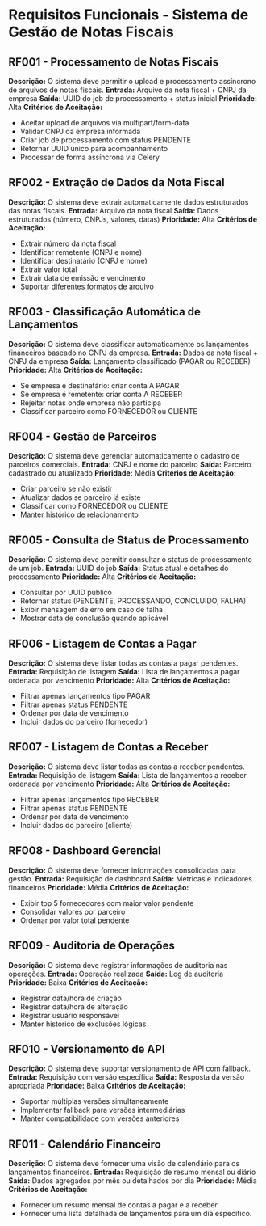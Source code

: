 # Requisitos Funcionais - Sistema de Gestão de Notas Fiscais

## RF001 - Processamento de Notas Fiscais
**Descrição:** O sistema deve permitir o upload e processamento assíncrono de arquivos de notas fiscais.
**Entrada:** Arquivo da nota fiscal + CNPJ da empresa
**Saída:** UUID do job de processamento + status inicial
**Prioridade:** Alta
**Critérios de Aceitação:**
- Aceitar upload de arquivos via multipart/form-data
- Validar CNPJ da empresa informada
- Criar job de processamento com status PENDENTE
- Retornar UUID único para acompanhamento
- Processar de forma assíncrona via Celery

## RF002 - Extração de Dados da Nota Fiscal
**Descrição:** O sistema deve extrair automaticamente dados estruturados das notas fiscais.
**Entrada:** Arquivo da nota fiscal
**Saída:** Dados estruturados (número, CNPJs, valores, datas)
**Prioridade:** Alta
**Critérios de Aceitação:**
- Extrair número da nota fiscal
- Identificar remetente (CNPJ e nome)
- Identificar destinatário (CNPJ e nome)
- Extrair valor total
- Extrair data de emissão e vencimento
- Suportar diferentes formatos de arquivo

## RF003 - Classificação Automática de Lançamentos
**Descrição:** O sistema deve classificar automaticamente os lançamentos financeiros baseado no CNPJ da empresa.
**Entrada:** Dados da nota fiscal + CNPJ da empresa
**Saída:** Lançamento classificado (PAGAR ou RECEBER)
**Prioridade:** Alta
**Critérios de Aceitação:**
- Se empresa é destinatário: criar conta A PAGAR
- Se empresa é remetente: criar conta A RECEBER
- Rejeitar notas onde empresa não participa
- Classificar parceiro como FORNECEDOR ou CLIENTE

## RF004 - Gestão de Parceiros
**Descrição:** O sistema deve gerenciar automaticamente o cadastro de parceiros comerciais.
**Entrada:** CNPJ e nome do parceiro
**Saída:** Parceiro cadastrado ou atualizado
**Prioridade:** Média
**Critérios de Aceitação:**
- Criar parceiro se não existir
- Atualizar dados se parceiro já existe
- Classificar como FORNECEDOR ou CLIENTE
- Manter histórico de relacionamento

## RF005 - Consulta de Status de Processamento
**Descrição:** O sistema deve permitir consultar o status de processamento de um job.
**Entrada:** UUID do job
**Saída:** Status atual e detalhes do processamento
**Prioridade:** Alta
**Critérios de Aceitação:**
- Consultar por UUID público
- Retornar status (PENDENTE, PROCESSANDO, CONCLUIDO, FALHA)
- Exibir mensagem de erro em caso de falha
- Mostrar data de conclusão quando aplicável

## RF006 - Listagem de Contas a Pagar
**Descrição:** O sistema deve listar todas as contas a pagar pendentes.
**Entrada:** Requisição de listagem
**Saída:** Lista de lançamentos a pagar ordenada por vencimento
**Prioridade:** Alta
**Critérios de Aceitação:**
- Filtrar apenas lançamentos tipo PAGAR
- Filtrar apenas status PENDENTE
- Ordenar por data de vencimento
- Incluir dados do parceiro (fornecedor)

## RF007 - Listagem de Contas a Receber
**Descrição:** O sistema deve listar todas as contas a receber pendentes.
**Entrada:** Requisição de listagem
**Saída:** Lista de lançamentos a receber ordenada por vencimento
**Prioridade:** Alta
**Critérios de Aceitação:**
- Filtrar apenas lançamentos tipo RECEBER
- Filtrar apenas status PENDENTE
- Ordenar por data de vencimento
- Incluir dados do parceiro (cliente)

## RF008 - Dashboard Gerencial
**Descrição:** O sistema deve fornecer informações consolidadas para gestão.
**Entrada:** Requisição de dashboard
**Saída:** Métricas e indicadores financeiros
**Prioridade:** Média
**Critérios de Aceitação:**
- Exibir top 5 fornecedores com maior valor pendente
- Consolidar valores por parceiro
- Ordenar por valor total pendente

## RF009 - Auditoria de Operações
**Descrição:** O sistema deve registrar informações de auditoria nas operações.
**Entrada:** Operação realizada
**Saída:** Log de auditoria
**Prioridade:** Baixa
**Critérios de Aceitação:**
- Registrar data/hora de criação
- Registrar data/hora de alteração
- Registrar usuário responsável
- Manter histórico de exclusões lógicas

## RF010 - Versionamento de API
**Descrição:** O sistema deve suportar versionamento de API com fallback.
**Entrada:** Requisição com versão específica
**Saída:** Resposta da versão apropriada
**Prioridade:** Baixa
**Critérios de Aceitação:**
- Suportar múltiplas versões simultaneamente
- Implementar fallback para versões intermediárias
- Manter compatibilidade com versões anteriores

## RF011 - Calendário Financeiro
**Descrição:** O sistema deve fornecer uma visão de calendário para os lançamentos financeiros.
**Entrada:** Requisição de resumo mensal ou diário
**Saída:** Dados agregados por mês ou detalhados por dia
**Prioridade:** Média
**Critérios de Aceitação:**
- Fornecer um resumo mensal de contas a pagar e a receber.
- Fornecer uma lista detalhada de lançamentos para um dia específico.